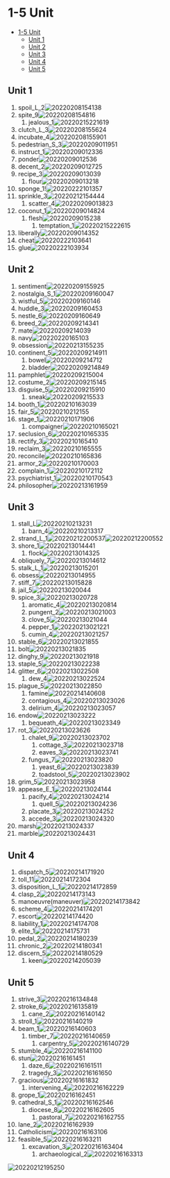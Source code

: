 # 1-5 Unit

- [1-5 Unit](#1-5-unit)
  - [Unit 1](#unit-1)
  - [Unit 2](#unit-2)
  - [Unit 3](#unit-3)
  - [Unit 4](#unit-4)
  - [Unit 5](#unit-5)

## Unit 1

1. spoil_L_2![20220208154138](https://raw.githubusercontent.com/Logible/Image/main/note_image/20220208154138.png)
2. spite_9![20220208154816](https://raw.githubusercontent.com/Logible/Image/main/note_image/20220208154816.png)
   1. jealous_1![20220215221619](https://raw.githubusercontent.com/Logible/Image/main/note_image/20220215221619.png)
3. clutch_L_3![20220208155624](https://raw.githubusercontent.com/Logible/Image/main/note_image/20220208155624.png)
4. incubate_4![20220208155901](https://raw.githubusercontent.com/Logible/Image/main/note_image/20220208155901.png)
5. pedestrian_S_3![20220209011951](https://raw.githubusercontent.com/Logible/Image/main/note_image/20220209011951.png)
6. instruct_1![20220209012336](https://raw.githubusercontent.com/Logible/Image/main/note_image/20220209012336.png)
7. ponder![20220209012536](https://raw.githubusercontent.com/Logible/Image/main/note_image/20220209012536.png)
8. decent_2![20220209012725](https://raw.githubusercontent.com/Logible/Image/main/note_image/20220209012725.png)
9. recipe_3![20220209013039](https://raw.githubusercontent.com/Logible/Image/main/note_image/20220209013039.png)
   1. flour![20220209013218](https://raw.githubusercontent.com/Logible/Image/main/note_image/20220209013218.png)
10. sponge_1!![20220222101357](https://raw.githubusercontent.com/Logible/Image/main/note_image/20220222101357.png)
11. sprinkle_3![20220212154444](https://raw.githubusercontent.com/Logible/Image/main/note_image/20220212154444.png)
    1. scatter_4![20220209013823](https://raw.githubusercontent.com/Logible/Image/main/note_image/20220209013823.png)
12. coconut_1![20220209014824](https://raw.githubusercontent.com/Logible/Image/main/note_image/20220209014824.png)
    1. flesh![20220209015238](https://raw.githubusercontent.com/Logible/Image/main/note_image/20220209015238.png)
       1. temptation_1![20220215222615](https://raw.githubusercontent.com/Logible/Image/main/note_image/20220215222615.png)
13. liberally![20220209014352](https://raw.githubusercontent.com/Logible/Image/main/note_image/20220209014352.png)
14. cheat![20220222103641](https://raw.githubusercontent.com/Logible/Image/main/note_image/20220222103641.png)
15. glue![20220222103934](https://raw.githubusercontent.com/Logible/Image/main/note_image/20220222103934.png)

## Unit 2

1. sentiment![20220209155925](https://raw.githubusercontent.com/Logible/Image/main/note_image/20220209155925.png)
2. nostalgia_S_1![20220209160047](https://raw.githubusercontent.com/Logible/Image/main/note_image/20220209160047.png)
3. wistful_5![20220209160146](https://raw.githubusercontent.com/Logible/Image/main/note_image/20220209160146.png)
4. huddle_3![20220209160453](https://raw.githubusercontent.com/Logible/Image/main/note_image/20220209160453.png)
5. nestle_6![20220209160649](https://raw.githubusercontent.com/Logible/Image/main/note_image/20220209160649.png)
6. breed_2![20220209214341](https://raw.githubusercontent.com/Logible/Image/main/note_image/20220209214341.png)
7. mate![20220209214039](https://raw.githubusercontent.com/Logible/Image/main/note_image/20220209214039.png)
8. navy![20220220165103](https://raw.githubusercontent.com/Logible/Image/main/note_image/20220220165103.png)
9. obsession![20220213155235](https://raw.githubusercontent.com/Logible/Image/main/note_image/20220213155235.png)
10. continent_5![20220209214911](https://raw.githubusercontent.com/Logible/Image/main/note_image/20220209214911.png)
    1. bowel![20220209214712](https://raw.githubusercontent.com/Logible/Image/main/note_image/20220209214712.png)
    2. bladder![20220209214849](https://raw.githubusercontent.com/Logible/Image/main/note_image/20220209214849.png)
11. pamphlet![20220209215004](https://raw.githubusercontent.com/Logible/Image/main/note_image/20220209215004.png)
12. costume_2![20220209215145](https://raw.githubusercontent.com/Logible/Image/main/note_image/20220209215145.png)
13. disguise_5![20220209215910](https://raw.githubusercontent.com/Logible/Image/main/note_image/20220209215910.png)
    1. sneak![20220209215533](https://raw.githubusercontent.com/Logible/Image/main/note_image/20220209215533.png)
14. booth_1![20220210163039](https://raw.githubusercontent.com/Logible/Image/main/note_image/20220210163039.png)
15. fair_5![20220210212155](https://raw.githubusercontent.com/Logible/Image/main/note_image/20220210212155.png)
16. stage_1![20220210171906](https://raw.githubusercontent.com/Logible/Image/main/note_image/20220210171906.png)
    1. compaigner![20220210165021](https://raw.githubusercontent.com/Logible/Image/main/note_image/20220210165021.png)
17. seclusion_6![20220210165335](https://raw.githubusercontent.com/Logible/Image/main/note_image/20220210165335.png)
18. rectify_3![20220210165410](https://raw.githubusercontent.com/Logible/Image/main/note_image/20220210165410.png)
19. reclaim_3![20220210165555](https://raw.githubusercontent.com/Logible/Image/main/note_image/20220210165555.png)
20. reconcile![20220210165836](https://raw.githubusercontent.com/Logible/Image/main/note_image/20220210165836.png)
21. armor_2![20220210170003](https://raw.githubusercontent.com/Logible/Image/main/note_image/20220210170003.png)
22. complain_1![20220210172112](https://raw.githubusercontent.com/Logible/Image/main/note_image/20220210172112.png)
23. psychiatrist_1![20220210170543](https://raw.githubusercontent.com/Logible/Image/main/note_image/20220210170543.png)
24. philosopher![20220213161959](https://raw.githubusercontent.com/Logible/Image/main/note_image/20220213161959.png)

## Unit 3

1. stall_L![20220210213231](https://raw.githubusercontent.com/Logible/Image/main/note_image/20220210213231.png)
   1. barn_4![20220210213317](https://raw.githubusercontent.com/Logible/Image/main/note_image/20220210213317.png)
2. strand_L_1![20220212200537](https://raw.githubusercontent.com/Logible/Image/main/note_image/20220212200537.png)![20220212200552](https://raw.githubusercontent.com/Logible/Image/main/note_image/20220212200552.png)
3. shore_1![20220213014441](https://raw.githubusercontent.com/Logible/Image/main/note_image/20220213014441.png)
   1. flock![20220213014325](https://raw.githubusercontent.com/Logible/Image/main/note_image/20220213014325.png)
4. obliquely_7![20220213014612](https://raw.githubusercontent.com/Logible/Image/main/note_image/20220213014612.png)
5. stalk_L_1![20220213015201](https://raw.githubusercontent.com/Logible/Image/main/note_image/20220213015201.png)
6. obsess![20220213014955](https://raw.githubusercontent.com/Logible/Image/main/note_image/20220213014955.png)
7. stiff_7![20220213015828](https://raw.githubusercontent.com/Logible/Image/main/note_image/20220213015828.png)
8. jail_5![20220213020044](https://raw.githubusercontent.com/Logible/Image/main/note_image/20220213020044.png)
9. spice_3![20220213020728](https://raw.githubusercontent.com/Logible/Image/main/note_image/20220213020728.png)
   1. aromatic_4![20220213020814](https://raw.githubusercontent.com/Logible/Image/main/note_image/20220213020814.png)
   2. pungent_2![20220213021003](https://raw.githubusercontent.com/Logible/Image/main/note_image/20220213021003.png)
   3. clove_5![20220213021044](https://raw.githubusercontent.com/Logible/Image/main/note_image/20220213021044.png)
   4. pepper_1![20220213021221](https://raw.githubusercontent.com/Logible/Image/main/note_image/20220213021221.png)
   5. cumin_4![20220213021257](https://raw.githubusercontent.com/Logible/Image/main/note_image/20220213021257.png)
10. stable_6![20220213021855](https://raw.githubusercontent.com/Logible/Image/main/note_image/20220213021855.png)
11. bolt![20220213021835](https://raw.githubusercontent.com/Logible/Image/main/note_image/20220213021835.png)
12. dinghy_9![20220213021918](https://raw.githubusercontent.com/Logible/Image/main/note_image/20220213021918.png)
13. staple_5![20220213022238](https://raw.githubusercontent.com/Logible/Image/main/note_image/20220213022238.png)
14. glitter_6![20220213022508](https://raw.githubusercontent.com/Logible/Image/main/note_image/20220213022508.png)
    1. dew_4![20220213022524](https://raw.githubusercontent.com/Logible/Image/main/note_image/20220213022524.png)
15. plague_5![20220213022850](https://raw.githubusercontent.com/Logible/Image/main/note_image/20220213022850.png)
    1. famine![20220214140608](https://raw.githubusercontent.com/Logible/Image/main/note_image/20220214140608.png)
    2. contagious_4![20220213023026](https://raw.githubusercontent.com/Logible/Image/main/note_image/20220213023026.png)
    3. delirium_4![20220213023057](https://raw.githubusercontent.com/Logible/Image/main/note_image/20220213023057.png)
16. endow![20220213023222](https://raw.githubusercontent.com/Logible/Image/main/note_image/20220213023222.png)
    1. bequeath_4![20220213023349](https://raw.githubusercontent.com/Logible/Image/main/note_image/20220213023349.png)
17. rot_3![20220213023626](https://raw.githubusercontent.com/Logible/Image/main/note_image/20220213023626.png)
    1. chalet_9![20220213023702](https://raw.githubusercontent.com/Logible/Image/main/note_image/20220213023702.png)
       1. cottage_3![20220213023718](https://raw.githubusercontent.com/Logible/Image/main/note_image/20220213023718.png)
       2. eaves_3![20220213023741](https://raw.githubusercontent.com/Logible/Image/main/note_image/20220213023741.png)
    2. fungus_7![20220213023820](https://raw.githubusercontent.com/Logible/Image/main/note_image/20220213023820.png)
       1. yeast_6![20220213023839](https://raw.githubusercontent.com/Logible/Image/main/note_image/20220213023839.png)
       2. toadstool_5![20220213023902](https://raw.githubusercontent.com/Logible/Image/main/note_image/20220213023902.png)
18. grim_5![20220213023958](https://raw.githubusercontent.com/Logible/Image/main/note_image/20220213023958.png)
19. appease_E_1![20220213024144](https://raw.githubusercontent.com/Logible/Image/main/note_image/20220213024144.png)
    1. pacify_4![20220213024214](https://raw.githubusercontent.com/Logible/Image/main/note_image/20220213024214.png)
       1. quell_5![20220213024236](https://raw.githubusercontent.com/Logible/Image/main/note_image/20220213024236.png)
    2. placate_3![20220213024252](https://raw.githubusercontent.com/Logible/Image/main/note_image/20220213024252.png)
    3. accede_3![20220213024320](https://raw.githubusercontent.com/Logible/Image/main/note_image/20220213024320.png)
20. marsh![20220213024337](https://raw.githubusercontent.com/Logible/Image/main/note_image/20220213024337.png)
21. marble![20220213024431](https://raw.githubusercontent.com/Logible/Image/main/note_image/20220213024431.png)

## Unit 4

1. dispatch_5![20220214171920](https://raw.githubusercontent.com/Logible/Image/main/note_image/20220214171920.png)
2. toll_11![20220214172304](https://raw.githubusercontent.com/Logible/Image/main/note_image/20220214172304.png)
3. disposition_L_1![20220214172859](https://raw.githubusercontent.com/Logible/Image/main/note_image/20220214172859.png)
4. clasp_2![20220214173143](https://raw.githubusercontent.com/Logible/Image/main/note_image/20220214173143.png)
5. manoeuvre(maneuver)![20220214173842](https://raw.githubusercontent.com/Logible/Image/main/note_image/20220214173842.png)
6. scheme_4![20220214174201](https://raw.githubusercontent.com/Logible/Image/main/note_image/20220214174201.png)
7. escort![20220214174420](https://raw.githubusercontent.com/Logible/Image/main/note_image/20220214174420.png)
8. liability_1![20220214174708](https://raw.githubusercontent.com/Logible/Image/main/note_image/20220214174708.png)
9. elite_1![20220214175731](https://raw.githubusercontent.com/Logible/Image/main/note_image/20220214175731.png)
10. pedal_2![20220214180239](https://raw.githubusercontent.com/Logible/Image/main/note_image/20220214180239.png)
11. chronic_2![20220214180341](https://raw.githubusercontent.com/Logible/Image/main/note_image/20220214180341.png)
12. discern_5![20220214180529](https://raw.githubusercontent.com/Logible/Image/main/note_image/20220214180529.png)
    1. keen![20220214205039](https://raw.githubusercontent.com/Logible/Image/main/note_image/20220214205039.png)

## Unit 5

1. strive_3![20220216134848](https://raw.githubusercontent.com/Logible/Image/main/note_image/20220216134848.png)
2. stroke_6![20220216135819](https://raw.githubusercontent.com/Logible/Image/main/note_image/20220216135819.png)
   1. cane_2![20220216140142](https://raw.githubusercontent.com/Logible/Image/main/note_image/20220216140142.png)
3. stroll_1![20220216140219](https://raw.githubusercontent.com/Logible/Image/main/note_image/20220216140219.png)
4. beam_1![20220216140603](https://raw.githubusercontent.com/Logible/Image/main/note_image/20220216140603.png)
   1. timber_7![20220216140659](https://raw.githubusercontent.com/Logible/Image/main/note_image/20220216140659.png)
      1. carpentry_5![20220216140729](https://raw.githubusercontent.com/Logible/Image/main/note_image/20220216140729.png)
5. stumble_4![20220216141100](https://raw.githubusercontent.com/Logible/Image/main/note_image/20220216141100.png)
6. stun![20220216161451](https://raw.githubusercontent.com/Logible/Image/main/note_image/20220216161451.png)
   1. daze_6![20220216161511](https://raw.githubusercontent.com/Logible/Image/main/note_image/20220216161511.png)
   2. tragedy_3![20220216161650](https://raw.githubusercontent.com/Logible/Image/main/note_image/20220216161650.png)
7. gracious![20220216161832](https://raw.githubusercontent.com/Logible/Image/main/note_image/20220216161832.png)
   1. intervening_4![20220216162229](https://raw.githubusercontent.com/Logible/Image/main/note_image/20220216162229.png)
8. grope_1![20220216162451](https://raw.githubusercontent.com/Logible/Image/main/note_image/20220216162451.png)
9. cathedral_S_1![20220216162546](https://raw.githubusercontent.com/Logible/Image/main/note_image/20220216162546.png)
   1. diocese_8![20220216162605](https://raw.githubusercontent.com/Logible/Image/main/note_image/20220216162605.png)
      1. pastoral_7![20220216162755](https://raw.githubusercontent.com/Logible/Image/main/note_image/20220216162755.png)
10. lane_2![20220216162939](https://raw.githubusercontent.com/Logible/Image/main/note_image/20220216162939.png)
11. Catholicism![20220216163106](https://raw.githubusercontent.com/Logible/Image/main/note_image/20220216163106.png)
12. feasible_5![20220216163211](https://raw.githubusercontent.com/Logible/Image/main/note_image/20220216163211.png)
    1. excavation_3![20220216163404](https://raw.githubusercontent.com/Logible/Image/main/note_image/20220216163404.png)
       1. archaeological_2![20220216163313](https://raw.githubusercontent.com/Logible/Image/main/note_image/20220216163313.png)

![20220212195250](https://raw.githubusercontent.com/Logible/Image/main/note_image/20220212195250.png)
